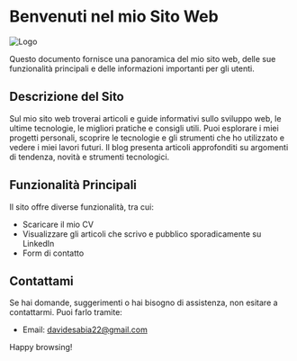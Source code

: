 # Benvenuti nel mio Sito Web

![Logo](https://firebasestorage.googleapis.com/v0/b/portfolio-davide-sabia.appspot.com/o/assets%2Fio.ico?alt=media&token=798a10ec-c1b4-439e-a0a0-c788ee800ac8)

Questo documento fornisce una panoramica del mio sito web, delle sue funzionalità principali e delle informazioni importanti per gli utenti.

## Descrizione del Sito

Sul mio sito web troverai articoli e guide informativi sullo sviluppo web, le ultime tecnologie, le migliori pratiche e consigli utili. Puoi esplorare i miei progetti personali, scoprire le tecnologie e gli strumenti che ho utilizzato e vedere i miei lavori futuri. Il blog presenta articoli approfonditi su argomenti di tendenza, novità e strumenti tecnologici.

## Funzionalità Principali

Il sito offre diverse funzionalità, tra cui:

-   Scaricare il mio CV
-   Visualizzare gli articoli che scrivo e pubblico sporadicamente su LinkedIn
-   Form di contatto

## Contattami

Se hai domande, suggerimenti o hai bisogno di assistenza, non esitare a contattarmi. Puoi farlo tramite:

-   Email: davidesabia22@gmail.com

Happy browsing!
